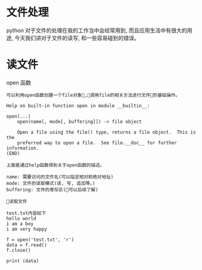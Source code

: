 # 文件处理

python 对于文件的处理在我的工作当中会经常用到, 而且应用生活中有很大的用途, 今天我们讲对于文件的读写, 和一些容易碰到的错误。

# 读文件

open 函数
```
可以利用open函数创建一个file对象,调用file的相关方法进行文件的基础操作。

Help on built-in function open in module __builtin__:

open(...)
    open(name[, mode[, buffering]]) -> file object
    
    Open a file using the file() type, returns a file object.  This is the
    preferred way to open a file.  See file.__doc__ for further information.
(END)

上面是通过help函数得到关于open函数的描述。

name: 需要访问的文件名(可以指定相对和绝对地址)
mode: 文件的读取模式(读, 写, 追加等。)
buffering: 文件的寄存区(可以后续了解)

读取文件

test.txt内容如下
hello world
i am a boy
i am very happy

f = open('test.txt', 'r')
data = f.read()
f.close()

print (data)


```